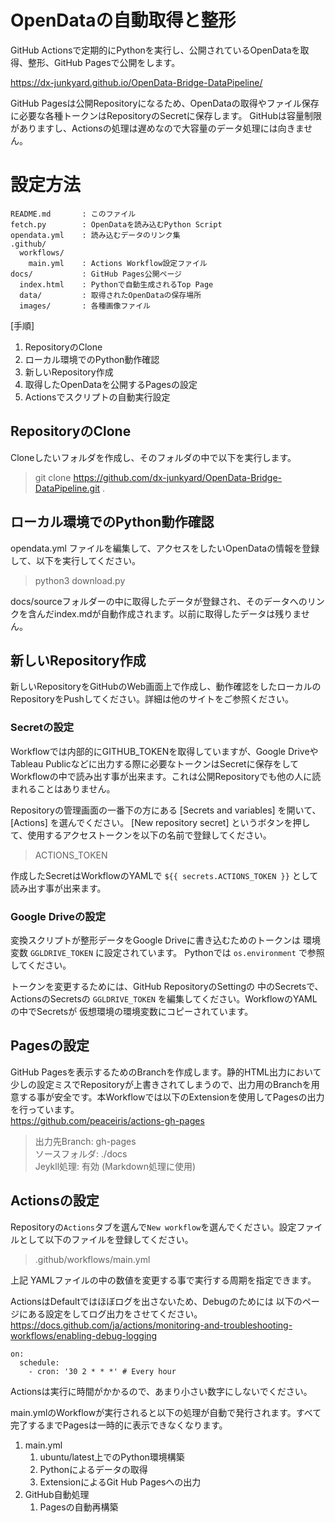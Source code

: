 # OpenDataの自動取得と整形
GitHub Actionsで定期的にPythonを実行し、公開されているOpenDataを取得、整形、GitHub Pagesで公開をします。

https://dx-junkyard.github.io/OpenData-Bridge-DataPipeline/

GitHub Pagesは公開Repositoryになるため、OpenDataの取得やファイル保存に必要な各種トークンはRepositoryのSecretに保存します。
GitHubは容量制限がありますし、Actionsの処理は遅めなので大容量のデータ処理には向きません。

# 設定方法
```
README.md       : このファイル
fetch.py        : OpenDataを読み込むPython Script
opendata.yml    : 読み込むデータのリンク集
.github/
  workflows/
    main.yml    : Actions Workflow設定ファイル
docs/           : GitHub Pages公開ページ
  index.html    : Pythonで自動生成されるTop Page
  data/         : 取得されたOpenDataの保存場所
  images/       : 各種画像ファイル
```
[手順]
1. RepositoryのClone
1. ローカル環境でのPython動作確認
1. 新しいRepository作成
1. 取得したOpenDataを公開するPagesの設定
1. Actionsでスクリプトの自動実行設定


## RepositoryのClone
Cloneしたいフォルダを作成し、そのフォルダの中で以下を実行します。
> git clone https://github.com/dx-junkyard/OpenData-Bridge-DataPipeline.git .

## ローカル環境でのPython動作確認
opendata.yml ファイルを編集して、アクセスをしたいOpenDataの情報を登録して、以下を実行してください。

> python3 download.py  

docs/sourceフォルダーの中に取得したデータが登録され、そのデータへのリンクを含んだindex.mdが自動作成されます。以前に取得したデータは残りません。

## 新しいRepository作成
新しいRepositoryをGitHubのWeb画面上で作成し、動作確認をしたローカルのRepositoryをPushしてください。詳細は他のサイトをご参照ください。

### Secretの設定
Workflowでは内部的にGITHUB_TOKENを取得していますが、Google DriveやTableau Publicなどに出力する際に必要なトークンはSecretに保存をしてWorkflowの中で読み出す事が出来ます。これは公開Repositoryでも他の人に読まれることはありません。

Repositoryの管理画面の一番下の方にある [Secrets and variables] を開いて、[Actions] を選んでください。
[New repository secret] というボタンを押して、使用するアクセストークンを以下の名前で登録してください。
> ACTIONS_TOKEN

作成したSecretはWorkflowのYAMLで `${{ secrets.ACTIONS_TOKEN }}` として読み出す事が出来ます。  

### Google Driveの設定
変換スクリプトが整形データをGoogle Driveに書き込むためのトークンは
環境変数 `GGLDRIVE_TOKEN` に設定されています。
Pythonでは `os.environment` で参照してください。

トークンを変更するためには、GitHub RepositoryのSettingの
中のSecretsで、ActionsのSecretsの `GGLDRIVE_TOKEN`
を編集してください。WorkflowのYAMLの中でSecretsが
仮想環境の環境変数にコピーされています。

## Pagesの設定
GitHub Pagesを表示するためのBranchを作成します。静的HTML出力において少しの設定ミスでRepositoryが上書きされてしまうので、出力用のBranchを用意する事が安全です。本Workflowでは以下のExtensionを使用してPagesの出力を行っています。  
https://github.com/peaceiris/actions-gh-pages

> 出力先Branch: gh-pages  
ソースフォルダ: ./docs  
Jeykll処理: 有効 (Markdown処理に使用)  


## Actionsの設定
Repositoryの`Actions`タブを選んで`New workflow`を選んでください。設定ファイルとして以下のファイルを登録してください。
> .github/workflows/main.yml

上記 YAMLファイルの中の数値を変更する事で実行する周期を指定できます。

ActionsはDefaultではほぼログを出さないため、Debugのためには
以下のページにある設定をしてログ出力をさせてください。  
https://docs.github.com/ja/actions/monitoring-and-troubleshooting-workflows/enabling-debug-logging

```
on:  
  schedule:  
    - cron: '30 2 * * *' # Every hour  
```

Actionsは実行に時間がかかるので、あまり小さい数字にしないでください。

main.ymlのWorkflowが実行されると以下の処理が自動で発行されます。すべて完了するまでPagesは一時的に表示できなくなります。  
1. main.yml
    1. ubuntu/latest上でのPython環境構築
    1. Pythonによるデータの取得
    1. ExtensionによるGit Hub Pagesへの出力
1. GitHub自動処理
    1. Pagesの自動再構築
